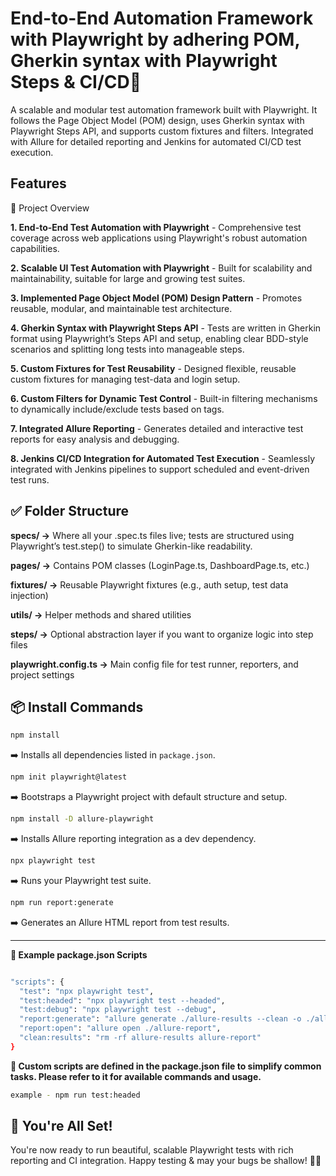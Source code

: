 
# End-to-End Automation Framework with Playwright by adhering POM, Gherkin syntax with Playwright Steps & CI/CD👋


A scalable and modular test automation framework built with Playwright. It follows the Page Object Model (POM) design, uses Gherkin syntax with Playwright Steps API, and supports custom fixtures and filters. Integrated with Allure for detailed reporting and Jenkins for automated CI/CD test execution.


## Features

🔧 Project Overview

**1. End-to-End Test Automation with Playwright** -
Comprehensive test coverage across web applications using Playwright's robust automation capabilities.

**2. Scalable UI Test Automation with Playwright** -
Built for scalability and maintainability, suitable for large and growing test suites.

**3. Implemented Page Object Model (POM) Design Pattern** -
Promotes reusable, modular, and maintainable test architecture.

**4. Gherkin Syntax with Playwright Steps API** -
Tests are written in Gherkin format using Playwright’s Steps API and setup, enabling clear BDD-style scenarios and splitting long tests into manageable steps.

**5. Custom Fixtures for Test Reusability** -
Designed flexible, reusable custom fixtures for managing test-data and login setup.

**6. Custom Filters for Dynamic Test Control** -
Built-in filtering mechanisms to dynamically include/exclude tests based on tags.

**7. Integrated Allure Reporting** -
Generates detailed and interactive test reports for easy analysis and debugging.

**8. Jenkins CI/CD Integration for Automated Test Execution** -
Seamlessly integrated with Jenkins pipelines to support scheduled and event-driven test runs.

## ✅ Folder Structure

**specs/ →** Where all your .spec.ts files live; tests are structured using Playwright’s test.step() to simulate Gherkin-like readability.

**pages/ →** Contains POM classes (LoginPage.ts, DashboardPage.ts, etc.)

**fixtures/ →** Reusable Playwright fixtures (e.g., auth setup, test data injection)

**utils/ →** Helper methods and shared utilities

**steps/ →** Optional abstraction layer if you want to organize logic into step files

**playwright.config.ts →** Main config file for test runner, reporters, and project settings


## 📦 Install Commands

```bash
npm install
```

➡️ Installs all dependencies listed in `package.json`.

```bash
npm init playwright@latest
```

➡️ Bootstraps a Playwright project with default structure and setup.

```bash
npm install -D allure-playwright
```

➡️ Installs Allure reporting integration as a dev dependency.

```bash
npx playwright test
```

➡️ Runs your Playwright test suite.

```bash
npm run report:generate
```

➡️ Generates an Allure HTML report from test results.

---


**📁 Example package.json Scripts**

```bash

"scripts": {
  "test": "npx playwright test",
  "test:headed": "npx playwright test --headed",
  "test:debug": "npx playwright test --debug",
  "report:generate": "allure generate ./allure-results --clean -o ./allure-report",
  "report:open": "allure open ./allure-report",
  "clean:results": "rm -rf allure-results allure-report"
}

```

**💬 Custom scripts are defined in the package.json file to simplify common tasks. Please refer to it for available commands and usage.**

```bash
example - npm run test:headed
```

## 🎉 You're All Set!

You're now ready to run beautiful, scalable Playwright tests with rich reporting and CI integration.
Happy testing & may your bugs be shallow! 🐞🚀

